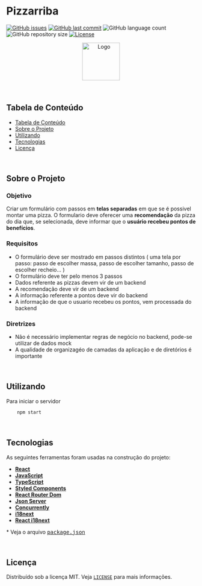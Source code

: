# Pizzarriba

<!-- PROJECT SHIELDS -->

[![GitHub issues](https://img.shields.io/github/issues-raw/CarlosETB/pizzarriba.svg)](https://github.com/CarlosETB/pizzarriba/issues)
[![GitHub last commit](https://img.shields.io/github/last-commit/CarlosETB/pizzarriba.svg)](https://github.com/CarlosETB/pizzarriba/commits/master)
![GitHub language count](https://img.shields.io/github/languages/count/CarlosETB/pizzarriba?color=%2304D361)
![GitHub repository size](https://img.shields.io/github/repo-size/CarlosETB/pizzarriba)
[![License](https://img.shields.io/badge/license-MIT-brightgreen)](https://github.com/CarlosETB/pizzarriba/stargazers)

<!-- PROJECT LOGO -->

<p align="center">
    <img height="100px" src='https://fontmeme.com/permalink/201008/653b455589d67398bfed737d5aedf6bb.png' alt="Logo">
</p>

<br />

<!-- TABLE OF CONTENTS -->

## Tabela de Conteúdo

- [Tabela de Conteúdo](#tabela-de-conte%C3%BAdo)
- [Sobre o Projeto](#sobre-o-projeto)
- [Utilizando](#utilizando)
- [Tecnologias](#tecnologias)
- [Licença](#licen%C3%A7a)

<br />

<!-- ABOUT THE PROJECT -->

## Sobre o Projeto

### Objetivo

Criar um formulário com passos em **telas separadas** em que se é possivel montar uma pizza. O formulario deve oferecer uma **recomendação** da pizza do dia que, se selecionada,
deve informar que o **usuário recebeu pontos de benefícios**.

### Requisitos

- O formulário deve ser mostrado em passos distintos ( uma tela por passo: passo de escolher massa, passo de escolher tamanho, passo de escolher recheio... )
- O formulário deve ter pelo menos 3 passos
- Dados referente as pizzas devem vir de um backend
- A recomendação deve vir de um backend
- A informação referente a pontos deve vir do backend
- A informação de que o usuario recebeu os pontos, vem processada do backend

### Diretrizes

- Não é necessário implementar regras de negócio no backend, pode-se utilizar de dados mock
- A qualidade de organizagéo de camadas da aplicação e de diretórios é importante

<br />

<!-- USING -->

## Utilizando

Para iniciar o servidor

```sh
    npm start
```

<br />

## Tecnologias

As seguintes ferramentas foram usadas na construção do projeto:

- **[React](https://pt-br.reactjs.org/)**
- **[JavaScript](https://www.javascript.com/)**
- **[TypeScript](https://www.typescriptlang.org/)**
- **[Styled Components](https://styled-components.com/)**
- **[React Router Dom](https://reactrouter.com/)**
- **[Json Server](https://github.com/typicode/json-server/)**
- **[Concurrently](https://github.com/kimmobrunfeldt/concurrently)**
- **[i18next](https://www.i18next.com/)**
- **[React i18next](https://www.i18next.com/)**

\* Veja o arquivo <kbd>[package.json](./package.json)</kbd>

<br />

<!-- LICENSE -->

## Licença

Distribuído sob a licença MIT. Veja [`LICENSE`](./LICENSE) para mais informações.
